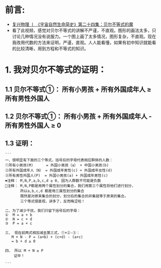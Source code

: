 # 前言:
- [复兴物理 丨 《宇宙自然生命简史》第二十四集：贝尔不等式的魔](https://www.youtube.com/watch?v=HP9JeeHbZgY)
- 看了此视频，感觉对贝尔不等式的讲解不严谨，不直观。图形的画法太多，只讨论几种情况没有说服力。一个图上画了太多情况，图形复杂，不直观。现在我改用代数的方法来证明，严谨，直观。人人能看懂，如果有初中知识就能看的比较清晰，用到方程和不等式的知识。


# 1. 我对贝尔不等式的证明：
  ## 1.1 贝尔不等式①：  所有小男孩 + 所有外国成年人 ≥ 所有男性外国人
  ## 1.2 贝尔不等式①：  所有小男孩 + 所有外国成年人 - 所有男性外国人 ≥ 0
  ## 1.3 证明：
    ```
    一、很明显有下面的三个等式，括号后的字母代表相应群体的人数：
    ①所有小男孩(M)      = 外国小男孩（a） + 中国小男孩(b)
    ②所有外国成年人（N） = 外国成年男性(c) + 外国成年女性(d)
    ③所有男性外国人(P)  = 外国小男孩(a) + 外国成年男性(c)
    ❤️注释： M,N,P,a,b,c,d ≥ 0, 因为人群数不可能是负数
    💝注释： M,N,P都是用两个属性划分的集合，我们用第三个属性将他们进行划分，
           所以a,b,c,d 都是用三属性划分的集合
           既然是对原来集合的划分，划分后的集合的并集就等于原来的集合。
           三个等式很直观，讲多了，反而晦涩啦！
    
    二、为了减少干扰，我们只留下括号后的字母：
    ①  M = a + b
    ②  N = c + d
    ③  P = a + c
    
    三、 现在前两式相加减去第三式，①+②-③：
       M + N - P = (a+b) + (c+d) - (a+c)
       = b + d ≥ 0
      
    四、 所以 M + N ≥ P
        证毕！
        
    ```

